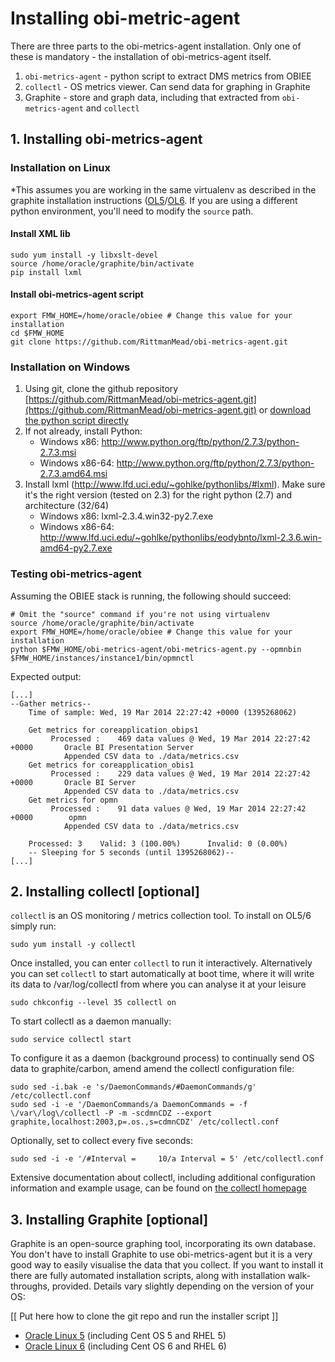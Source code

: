 # Installing obi-metric-agent 

There are three parts to the obi-metrics-agent installation. Only one of these is mandatory - the installation of obi-metrics-agent itself. 

1. `obi-metrics-agent` - python script to extract DMS metrics from OBIEE
2. `collectl` - OS metrics viewer. Can send data for graphing in Graphite
3. Graphite - store and graph data, including that extracted from `obi-metrics-agent` and `collectl`

## 1. Installing obi-metrics-agent

### Installation on Linux

*This assumes you are working in the same virtualenv as described in the graphite installation instructions ([OL5](INSTALL-GRAPHITE-OL5.md)/[OL6](INSTALL-GRAPHITE-OL6.md). If you are using a different python environment, you'll need to modify the `source` path.

#### Install XML lib

	sudo yum install -y libxslt-devel
	source /home/oracle/graphite/bin/activate
	pip install lxml

#### Install obi-metrics-agent script

	export FMW_HOME=/home/oracle/obiee # Change this value for your installation
	cd $FMW_HOME
	git clone https://github.com/RittmanMead/obi-metrics-agent.git
	
### Installation on Windows

1. Using git, clone the github repository [https://github.com/RittmanMead/obi-metrics-agent.git](https://github.com/RittmanMead/obi-metrics-agent.git) or [download the python script directly](https://raw.github.com/RittmanMead/obi-metrics-agent/master/obi-metrics-agent.py)
2. If not already, install Python:
	* Windows x86: http://www.python.org/ftp/python/2.7.3/python-2.7.3.msi
	* Windows x86-64: http://www.python.org/ftp/python/2.7.3/python-2.7.3.amd64.msi
3. Install lxml (http://www.lfd.uci.edu/~gohlke/pythonlibs/#lxml). Make sure it's the right version (tested on 2.3) for the right python (2.7) and architecture (32/64)
	* Windows x86: lxml-2.3.4.win32-py2.7.exe
	* Windows x86-64: http://www.lfd.uci.edu/~gohlke/pythonlibs/eodybnto/lxml-2.3.6.win-amd64-py2.7.exe

### Testing obi-metrics-agent

Assuming the OBIEE stack is running, the following should succeed: 

	# Omit the "source" command if you're not using virtualenv
	source /home/oracle/graphite/bin/activate
	export FMW_HOME=/home/oracle/obiee # Change this value for your installation
	python $FMW_HOME/obi-metrics-agent/obi-metrics-agent.py --opmnbin $FMW_HOME/instances/instance1/bin/opmnctl 

Expected output: 

	[...]
	--Gather metrics--
		Time of sample: Wed, 19 Mar 2014 22:27:42 +0000 (1395268062)

		Get metrics for coreapplication_obips1
			 Processed :    469 data values @ Wed, 19 Mar 2014 22:27:42 +0000       Oracle BI Presentation Server
				Appended CSV data to ./data/metrics.csv
		Get metrics for coreapplication_obis1
			 Processed :    229 data values @ Wed, 19 Mar 2014 22:27:42 +0000       Oracle BI Server
				Appended CSV data to ./data/metrics.csv
		Get metrics for opmn
			 Processed :    91 data values @ Wed, 19 Mar 2014 22:27:42 +0000        opmn
				Appended CSV data to ./data/metrics.csv

		Processed: 3    Valid: 3 (100.00%)      Invalid: 0 (0.00%)
		-- Sleeping for 5 seconds (until 1395268062)--
	[...]

## 2. Installing collectl [optional]

`collectl` is an OS monitoring / metrics collection tool. To install on OL5/6 simply run: 

	sudo yum install -y collectl

Once installed, you can enter `collectl` to run it interactively. Alternatively you can set `collectl` to start automatically at boot time, where it will write its data to /var/log/collectl from where you can analyse it at your leisure

	sudo chkconfig --level 35 collectl on

To start collectl as a daemon manually: 

	sudo service collectl start

To configure it as a daemon (background process) to continually send OS data to graphite/carbon, amend amend the collectl configuration file:

	sudo sed -i.bak -e 's/DaemonCommands/#DaemonCommands/g' /etc/collectl.conf
	sudo sed -i -e '/DaemonCommands/a DaemonCommands = -f \/var\/log\/collectl -P -m -scdmnCDZ --export graphite,localhost:2003,p=.os.,s=cdmnCDZ' /etc/collectl.conf

Optionally, set to collect every five seconds: 

	sudo sed -i -e '/#Interval =     10/a Interval = 5' /etc/collectl.conf

Extensive documentation about collectl, including additional configuration information and example usage, can be found on [the collectl homepage](http://collectl.sourceforge.net/)


## 3. Installing Graphite [optional]

Graphite is an open-source graphing tool, incorporating its own database. You don't have to install Graphite to use obi-metrics-agent but it is a very good way to easily visualise the data that you collect. If you want to install it there are fully automated installation scripts, along with installation walk-throughs, provided. Details vary slightly depending on the version of your OS:

[[ Put here how to clone the git repo and run the installer script ]]

* [Oracle Linux 5](INSTALL_GRAPHITE_OL5.md) (including Cent OS 5 and RHEL 5)
* [Oracle Linux 6](INSTALL_GRAPHITE_OL5.md) (including Cent OS 6 and RHEL 6)
